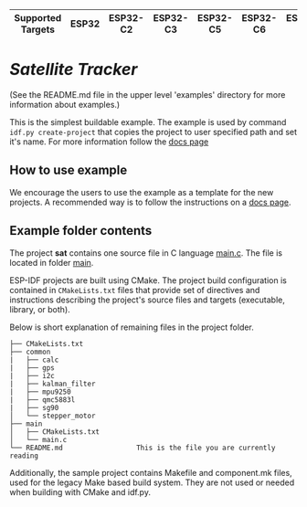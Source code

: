 | Supported Targets | ESP32 | ESP32-C2 | ESP32-C3 | ESP32-C5 | ESP32-C6 | ESP32-H2 | ESP32-P4 | ESP32-S2 | ESP32-S3 |
| ----------------- | ----- | -------- | -------- | -------- | -------- | -------- | -------- | -------- | -------- |

# _Satellite Tracker_

(See the README.md file in the upper level 'examples' directory for more information about examples.)

This is the simplest buildable example. The example is used by command `idf.py create-project`
that copies the project to user specified path and set it's name. For more information follow the [docs page](https://docs.espressif.com/projects/esp-idf/en/latest/api-guides/build-system.html#start-a-new-project)

## How to use example

We encourage the users to use the example as a template for the new projects.
A recommended way is to follow the instructions on a [docs page](https://docs.espressif.com/projects/esp-idf/en/latest/api-guides/build-system.html#start-a-new-project).

## Example folder contents

The project **sat** contains one source file in C language [main.c](main/main.c). The file is located in folder [main](main).

ESP-IDF projects are built using CMake. The project build configuration is contained in `CMakeLists.txt`
files that provide set of directives and instructions describing the project's source files and targets
(executable, library, or both).

Below is short explanation of remaining files in the project folder.

```
├── CMakeLists.txt
├── common
|   ├── calc
|   ├── gps
|   ├── i2c
|   ├── kalman_filter
|   ├── mpu9250
|   ├── qmc5883l
|   ├── sg90
│   └── stepper_motor
├── main
│   ├── CMakeLists.txt
│   └── main.c
└── README.md                  This is the file you are currently reading
```

Additionally, the sample project contains Makefile and component.mk files, used for the legacy Make based build system.
They are not used or needed when building with CMake and idf.py.
